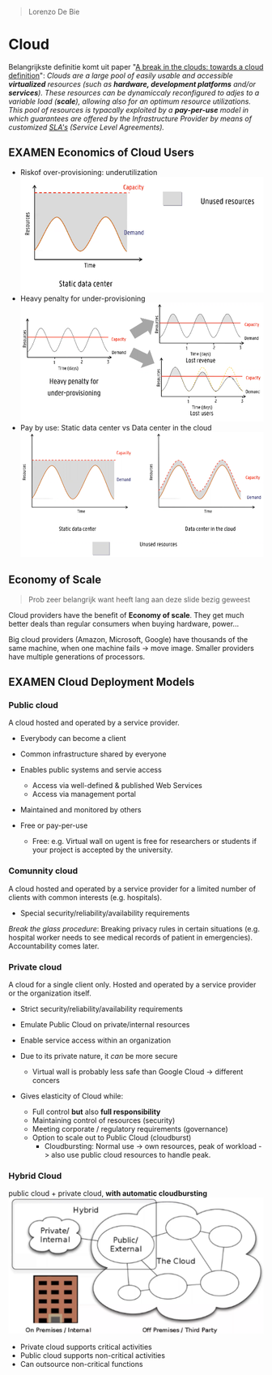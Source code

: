 > Lorenzo De Bie

# Cloud
Belangrijkste definitie komt uit paper "[A break in the clouds: towards a cloud definition](http://ccr.sigcomm.org/online/files/p50-v39n1l-vaqueroA.pdf)":
*Clouds are a large pool of easily usable and accessible **virtualized** resources (such as **hardware, development platforms** and/or **services**). These resources can be dynamiccaly reconfigured to adjes to a variable load (**scale**), allowing also for an optimum resource utilizations. This pool of resources is typacally exploited by a **pay-per-use** model in which guarantees are offered by the Infrastructure Provider by means of customized [SLA's](Cloud.md#SLA) (Service Level Agreements).*

## **EXAMEN** Economics of Cloud Users
* Riskof over-provisioning: underutilization
![underutilization](../Images/underutilization.png)
* Heavy penalty for under-provisioning
![under-provisioning](../Images/under-provisioning.png)
* Pay by use: Static data center vs Data center in the cloud
![static-vs-cloud-datacenters](../Images/static-vs-cloud-datacenters.png)

## Economy of Scale
> Prob zeer belangrijk want heeft lang aan deze slide bezig geweest

Cloud providers have the benefit of **Economy of scale**. They get much better deals than regular consumers when buying hardware, power...

Big cloud providers (Amazon, Microsoft, Google) have thousands of the same machine, when one machine fails -> move image. Smaller providers have multiple generations of processors.

## **EXAMEN** Cloud Deployment Models
### Public cloud
A cloud hosted and operated by a service provider.
* Everybody can become a client
* Common infrastructure shared by everyone

* Enables public systems and servie access
	* Access via well-defined & published Web Services
	* Access via management portal
* Maintained and monitored by others
* Free or pay-per-use
	* Free: e.g. Virtual wall on ugent is free for researchers or students if your project is accepted by the university.

### Comunnity cloud
A cloud hosted and operated by a service provider for a limited number of clients with common interests (e.g. hospitals).
* Special security/reliability/availability requirements

*Break the glass procedure*: Breaking privacy rules in certain situations (e.g. hospital worker needs to see medical records of patient in emergencies). Accountability comes later.

### Private cloud
A cloud for a single client only. Hosted and operated by a service provider or the organization itself.
* Strict security/reliability/availability requirements

* Emulate Public Cloud on private/internal resources
* Enable service access within an organization
* Due to its private nature, it *can* be more secure
	* Virtual wall is probably less safe than Google Cloud -> different concers
* Gives elasticity of Cloud while:
	* Full control **but** also **full responsibility**
	* Maintaining control of resources (security)
	* Meeting corporate / regulatory requirements (governance)
	* Option to scale out to Public Cloud (cloudburst)
		* Cloudbursting: Normal use -> own resources, peak of workload -> also use public cloud resources to handle peak.

### Hybrid Cloud
public cloud + private cloud, **with automatic cloudbursting**
![hybrid-cloud](../Images/hybrid-cloud.png)
* Private cloud supports critical activities
* Public cloud supports non-critical activities
* Can outsource non-critical functions
